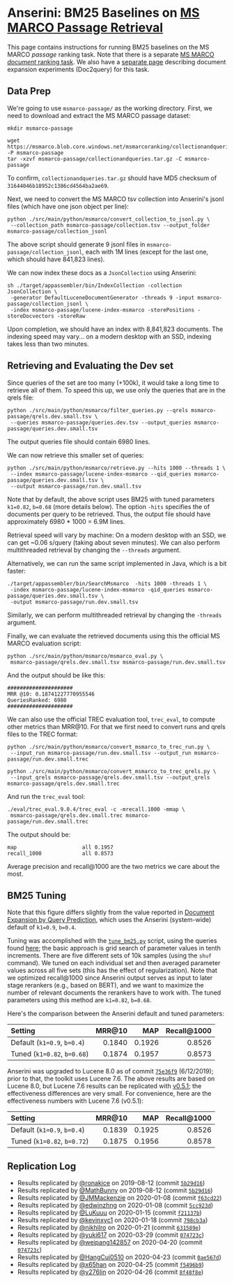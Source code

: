# Anserini: BM25 Baselines on [MS MARCO Passage Retrieval](https://github.com/microsoft/MSMARCO-Passage-Ranking)

This page contains instructions for running BM25 baselines on the MS MARCO *passage* ranking task.
Note that there is a separate [MS MARCO *document* ranking task](experiments-msmarco-doc.md).
We also have a [separate page](experiments-doc2query.md) describing document expansion experiments (Doc2query) for this task.

## Data Prep

We're going to use `msmarco-passage/` as the working directory.
First, we need to download and extract the MS MARCO passage dataset:

```
mkdir msmarco-passage

wget https://msmarco.blob.core.windows.net/msmarcoranking/collectionandqueries.tar.gz -P msmarco-passage
tar -xzvf msmarco-passage/collectionandqueries.tar.gz -C msmarco-passage
```

To confirm, `collectionandqueries.tar.gz` should have MD5 checksum of `31644046b18952c1386cd4564ba2ae69`.

Next, we need to convert the MS MARCO tsv collection into Anserini's jsonl files (which have one json object per line):

```
python ./src/main/python/msmarco/convert_collection_to_jsonl.py \
 --collection_path msmarco-passage/collection.tsv --output_folder msmarco-passage/collection_jsonl
```

The above script should generate 9 jsonl files in `msmarco-passage/collection_jsonl`, each with 1M lines (except for the last one, which should have 841,823 lines).

We can now index these docs as a `JsonCollection` using Anserini:

```
sh ./target/appassembler/bin/IndexCollection -collection JsonCollection \
 -generator DefaultLuceneDocumentGenerator -threads 9 -input msmarco-passage/collection_jsonl \
 -index msmarco-passage/lucene-index-msmarco -storePositions -storeDocvectors -storeRaw 
```

Upon completion, we should have an index with 8,841,823 documents.
The indexing speed may vary... on a modern desktop with an SSD, indexing takes less than two minutes.

## Retrieving and Evaluating the Dev set

Since queries of the set are too many (+100k), it would take a long time to retrieve all of them. To speed this up, we use only the queries that are in the qrels file: 

```
python ./src/main/python/msmarco/filter_queries.py --qrels msmarco-passage/qrels.dev.small.tsv \
 --queries msmarco-passage/queries.dev.tsv --output_queries msmarco-passage/queries.dev.small.tsv
```

The output queries file should contain 6980 lines.

We can now retrieve this smaller set of queries:

```
python ./src/main/python/msmarco/retrieve.py --hits 1000 --threads 1 \
 --index msmarco-passage/lucene-index-msmarco --qid_queries msmarco-passage/queries.dev.small.tsv \
 --output msmarco-passage/run.dev.small.tsv
```

Note that by default, the above script uses BM25 with tuned parameters `k1=0.82`, `b=0.68` (more details below).
The option `-hits` specifies the of documents per query to be retrieved.
Thus, the output file should have approximately 6980 * 1000 = 6.9M lines. 

Retrieval speed will vary by machine:
On a modern desktop with an SSD, we can get ~0.06 s/query (taking about seven minutes). We can also perform multithreaded retrieval by changing the `--threads` argument.

Alternatively, we can run the same script implemented in Java, which is a bit faster:

```
./target/appassembler/bin/SearchMsmarco  -hits 1000 -threads 1 \
 -index msmarco-passage/lucene-index-msmarco -qid_queries msmarco-passage/queries.dev.small.tsv \
 -output msmarco-passage/run.dev.small.tsv
```

Similarly, we can perform multithreaded retrieval by changing the `-threads` argument.

Finally, we can evaluate the retrieved documents using this the official MS MARCO evaluation script: 

```
python ./src/main/python/msmarco/msmarco_eval.py \
 msmarco-passage/qrels.dev.small.tsv msmarco-passage/run.dev.small.tsv
```

And the output should be like this:

```
#####################
MRR @10: 0.18741227770955546
QueriesRanked: 6980
#####################
```

We can also use the official TREC evaluation tool, `trec_eval`, to compute other metrics than MRR@10. 
For that we first need to convert runs and qrels files to the TREC format:

```
python ./src/main/python/msmarco/convert_msmarco_to_trec_run.py \
 --input_run msmarco-passage/run.dev.small.tsv --output_run msmarco-passage/run.dev.small.trec

python ./src/main/python/msmarco/convert_msmarco_to_trec_qrels.py \
 --input_qrels msmarco-passage/qrels.dev.small.tsv --output_qrels msmarco-passage/qrels.dev.small.trec
```

And run the `trec_eval` tool:

```
./eval/trec_eval.9.0.4/trec_eval -c -mrecall.1000 -mmap \
 msmarco-passage/qrels.dev.small.trec msmarco-passage/run.dev.small.trec
```

The output should be:

```
map                   	all	0.1957
recall_1000           	all	0.8573
```

Average precision and recall@1000 are the two metrics we care about the most.

## BM25 Tuning

Note that this figure differs slightly from the value reported in [Document Expansion by Query Prediction](https://arxiv.org/abs/1904.08375), which uses the Anserini (system-wide) default of `k1=0.9`, `b=0.4`.

Tuning was accomplished with the [`tune_bm25.py`](../src/main/python/msmarco/tune_bm25.py) script, using the queries found [here](https://github.com/castorini/Anserini-data/tree/master/MSMARCO); the basic approach is grid search of parameter values in tenth increments.
There are five different sets of 10k samples (using the `shuf` command).
We tuned on each individual set and then averaged parameter values across all five sets (this has the effect of regularization).
Note that we optimized recall@1000 since Anserini output serves as input to later stage rerankers (e.g., based on BERT), and we want to maximize the number of relevant documents the rerankers have to work with.
The tuned parameters using this method are `k1=0.82`, `b=0.68`.

Here's the comparison between the Anserini default and tuned parameters:

Setting                     | MRR@10 | MAP    | Recall@1000 |
:---------------------------|-------:|-------:|------------:|
Default (`k1=0.9`, `b=0.4`) | 0.1840 | 0.1926 | 0.8526
Tuned (`k1=0.82`, `b=0.68`) | 0.1874 | 0.1957 | 0.8573

Anserini was upgraded to Lucene 8.0 as of commit [`75e36f9`](https://github.com/castorini/anserini/commit/75e36f97f7037d1ceb20fa9c91582eac5e974131) (6/12/2019); prior to that, the toolkit uses Lucene 7.6.
The above results are based on Lucene 8.0, but Lucene 7.6 results can be replicated with [v0.5.1](https://github.com/castorini/anserini/releases);
the effectiveness differences are very small.
For convenience, here are the effectiveness numbers with Lucene 7.6 (v0.5.1):

Setting                     | MRR@10 | MAP    | Recall@1000 |
:---------------------------|-------:|-------:|------------:|
Default (`k1=0.9`, `b=0.4`) | 0.1839 | 0.1925 | 0.8526
Tuned (`k1=0.82`, `b=0.72`) | 0.1875 | 0.1956 | 0.8578



## Replication Log

+ Results replicated by [@ronakice](https://github.com/ronakice) on 2019-08-12 (commit [`5b29d16`](https://github.com/castorini/anserini/commit/5b29d1654abc5e8a014c2230da990ab2f91fb340))
+ Results replicated by [@MathBunny](https://github.com/MathBunny) on 2019-08-12 (commit [`5b29d16`](https://github.com/castorini/anserini/commit/5b29d1654abc5e8a014c2230da990ab2f91fb340))
+ Results replicated by [@JMMackenzie](https://github.com/JMMackenzie) on 2020-01-08 (commit [`f63cd22`](https://github.com/castorini/anserini/commit/f63cd2275fa5a9d4da2d17e5f983a3308e8b50ce ))
+ Results replicated by [@edwinzhng](https://github.com/edwinzhng) on 2020-01-08 (commit [`5cc923d`](https://github.com/castorini/anserini/commit/5cc923d5c02777d8b25df32ff2e2a59be5badfdd))
+ Results replicated by [@LuKuuu](https://github.com/LuKuuu) on 2020-01-15 (commit [`f21137b`](https://github.com/castorini/anserini/commit/f21137b44f1115d25d1ff8ecaf7780c36498c5de))
+ Results replicated by [@kevinxyc1](https://github.com/kevinxyc1) on 2020-01-18 (commit [`798cb3a`](https://github.com/castorini/anserini/commit/798cb3a1a86f39317a5e5badb209795826d2033d))
+ Results replicated by [@nikhilro](https://github.com/nikhilro) on 2020-01-21 (commit [`631589e`](https://github.com/castorini/anserini/commit/631589e9e08326373f46555e007e6c302c19126d))
+ Results replicated by [@yuki617](https://github.com/yuki617) on 2020-03-29 (commit [`074723c`](https://github.com/castorini/anserini/commit/074723cbb10660fb9be2bfe6325739ab5fe0dd8d))
+ Results replicated by [@weipang142857](https://github.com/weipang142857) on 2020-04-20 (commit [`074723c`](https://github.com/castorini/anserini/commit/074723cbb10660fb9be2bfe6325739ab5fe0dd8d))
+ Results replicated by [@HangCui0510](https://github.com/HangCui0510) on 2020-04-23 (commit [`0ae567d`](https://github.com/castorini/anserini/commit/0ae567df5c8a70ac211efd958c9ca1ff609ff782))
+ Results replicated by [@x65han](https://github.com/x65han) on 2020-04-25 (commit [`f5496b9`](https://github.com/x65han/anserini/commit/f5496b905246084070f959e59626c6323210c3f2))
+ Results replicated by [@y276lin](https://github.com/y276lin) on 2020-04-26 (commit [`8f48f8e`](https://github.com/castorini/anserini/commit/8f48f8e40a37e5f6b5910a3a3b5c050a0f9be914))
